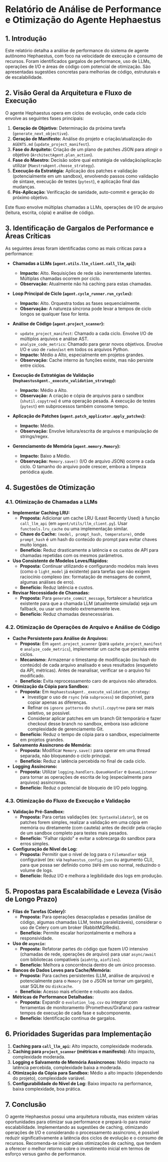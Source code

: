 # Relatório de Análise de Performance e Otimização do Agente Hephaestus

## 1. Introdução

Este relatório detalha a análise de performance do sistema de agente autônomo Hephaestus, com foco na velocidade de execução e consumo de recursos. Foram identificados gargalos de performance, uso de LLMs, operações de I/O e áreas de código com potencial de otimização. São apresentadas sugestões concretas para melhorias de código, estruturais e de escalabilidade.

## 2. Visão Geral da Arquitetura e Fluxo de Execução

O agente Hephaestus opera em ciclos de evolução, onde cada ciclo envolve as seguintes fases principais:

1.  **Geração de Objetivo:** Determinação da próxima tarefa (`generate_next_objective`).
2.  **Geração de Manifesto:** Análise do projeto e criação/atualização do `AGENTS.md` (`update_project_manifest`).
3.  **Fase do Arquiteto:** Criação de um plano de patches JSON para atingir o objetivo (`ArchitectAgent.plan_action`).
4.  **Fase do Maestro:** Decisão sobre qual estratégia de validação/aplicação utilizar (`MaestroAgent.choose_strategy`).
5.  **Execução da Estratégia:** Aplicação dos patches e validação (potencialmente em um sandbox), envolvendo passos como validação de sintaxe, execução de testes (`pytest`), e aplicação final das mudanças.
6.  **Pós-Aplicação:** Verificação de sanidade, auto-commit e geração do próximo objetivo.

Este fluxo envolve múltiplas chamadas a LLMs, operações de I/O de arquivo (leitura, escrita, cópia) e análise de código.

## 3. Identificação de Gargalos de Performance e Áreas Críticas

As seguintes áreas foram identificadas como as mais críticas para a performance:

*   **Chamadas a LLMs (`agent.utils.llm_client.call_llm_api`):**
    *   **Impacto:** Alto. Requisições de rede são inerentemente latentes. Múltiplas chamadas ocorrem por ciclo.
    *   **Observação:** Atualmente não há caching para estas chamadas.

*   **Loop Principal de Ciclo (`agent.cycle_runner.run_cycles`):**
    *   **Impacto:** Alto. Orquestra todas as fases sequencialmente.
    *   **Observação:** A natureza síncrona pode levar a tempos de ciclo longos se qualquer fase for lenta.

*   **Análise de Código (`agent.project_scanner`):**
    *   `update_project_manifest`: Chamado a cada ciclo. Envolve I/O de múltiplos arquivos e análise AST.
    *   `analyze_code_metrics`: Chamado para gerar novos objetivos. Envolve I/O e uso de `radon`/`ast` em todos os arquivos Python.
    *   **Impacto:** Médio a Alto, especialmente em projetos grandes.
    *   **Observação:** Cache interno às funções existe, mas não persiste entre ciclos.

*   **Execução de Estratégias de Validação (`HephaestusAgent._execute_validation_strategy`):**
    *   **Impacto:** Médio a Alto.
    *   **Observação:** A criação e cópia de arquivos para o sandbox (`shutil.copytree`) é uma operação pesada. A execução de testes (`pytest`) em subprocessos também consome tempo.

*   **Aplicação de Patches (`agent.patch_applicator.apply_patches`):**
    *   **Impacto:** Médio.
    *   **Observação:** Envolve leitura/escrita de arquivos e manipulação de strings/regex.

*   **Gerenciamento de Memória (`agent.memory.Memory`):**
    *   **Impacto:** Baixo a Médio.
    *   **Observação:** `Memory.save()` (I/O de arquivo JSON) ocorre a cada ciclo. O tamanho do arquivo pode crescer, embora a limpeza periódica ajude.

## 4. Sugestões de Otimização

### 4.1. Otimização de Chamadas a LLMs

*   **Implementar Caching LRU:**
    *   **Proposta:** Adicionar um cache LRU (Least Recently Used) à função `call_llm_api` (em `agent/utils/llm_client.py`). Usar `functools.lru_cache` ou uma implementação similar.
    *   **Chave do Cache:** `(model, prompt_hash, temperature)`, onde `prompt_hash` é um hash do conteúdo do prompt para evitar chaves muito longas.
    *   **Benefício:** Reduz drasticamente a latência e os custos de API para chamadas repetidas com os mesmos parâmetros.
*   **Uso Consistente de Modelos Leves/Rápidos:**
    *   **Proposta:** Continuar utilizando e configurando modelos mais leves (como o `light_model` já existente) para tarefas que não exigem raciocínio complexo (ex: formatação de mensagens de commit, algumas análises de erro).
    *   **Benefício:** Reduz latência e custos.
*   **Revisar Necessidade de Chamadas:**
    *   **Proposta:** Para `generate_commit_message`, fortalecer a heurística existente para que a chamada LLM (atualmente simulada) seja um fallback, ou usar um modelo extremamente leve.
    *   **Benefício:** Reduz chamadas desnecessárias.

### 4.2. Otimização de Operações de Arquivo e Análise de Código

*   **Cache Persistente para Análise de Arquivos:**
    *   **Proposta:** Em `agent.project_scanner` (para `update_project_manifest` e `analyze_code_metrics`), implementar um cache que persista entre ciclos.
    *   **Mecanismo:** Armazenar o timestamp de modificação (ou hash do conteúdo) de cada arquivo analisado e seus resultados (esqueleto da API, métricas). Antes de reanalisar, verificar se o arquivo foi modificado.
    *   **Benefício:** Evita reprocessamento caro de arquivos não alterados.
*   **Otimização da Cópia para Sandbox:**
    *   **Proposta:** Em `HephaestusAgent._execute_validation_strategy`:
        *   Investigar o uso de `rsync` (via `subprocess`) se disponível, para copiar apenas as diferenças.
        *   Refinar os `ignore patterns` do `shutil.copytree` para ser mais seletivo, se possível.
        *   Considerar aplicar patches em um branch Git temporário e fazer checkout desse branch no sandbox, embora isso adicione complexidade de gerenciamento Git.
    *   **Benefício:** Reduz o tempo de cópia para o sandbox, especialmente em projetos grandes.
*   **Salvamento Assíncrono de Memória:**
    *   **Proposta:** Modificar `Memory.save()` para operar em uma thread separada, não bloqueando o ciclo principal.
    *   **Benefício:** Reduz a latência percebida no final de cada ciclo.
*   **Logging Assíncrono:**
    *   **Proposta:** Utilizar `logging.handlers.QueueHandler` e `QueueListener` para tornar as operações de escrita de log (especialmente para arquivos) assíncronas.
    *   **Benefício:** Reduz o potencial de bloqueio de I/O pelo logging.

### 4.3. Otimização do Fluxo de Execução e Validação

*   **Validação Pré-Sandbox:**
    *   **Proposta:** Para certas validações (ex: `SyntaxValidator`), se os patches forem simples, realizar a validação em uma cópia em memória ou diretamente (com cautela) antes de decidir pela criação de um sandbox completo para testes mais pesados.
    *   **Benefício:** "Falhar rápido" e evitar a sobrecarga do sandbox para erros simples.
*   **Configuração de Nível de Log:**
    *   **Proposta:** Permitir que o nível de log para o `FileHandler` seja configurável (ex: via `hephaestus_config.json` ou argumento CLI), para que possa ser definido como `INFO` em uso normal, reduzindo o volume de logs.
    *   **Benefício:** Reduz I/O e melhora a legibilidade dos logs em produção.

## 5. Propostas para Escalabilidade e Leveza (Visão de Longo Prazo)

*   **Filas de Tarefas (Celery):**
    *   **Proposta:** Para operações desacopladas e pesadas (análise de código, algumas chamadas LLM, testes paralelizáveis), considerar o uso de Celery com um broker (RabbitMQ/Redis).
    *   **Benefício:** Permite escalar horizontalmente e melhora a responsividade.
*   **Uso de `asyncio`:**
    *   **Proposta:** Refatorar partes do código que fazem I/O intensivo (chamadas de rede, operações de arquivo) para usar `async/await` com bibliotecas compatíveis (`aiohttp`, `aiofiles`).
    *   **Benefício:** Melhora a concorrência dentro de um único processo.
*   **Bancos de Dados Leves para Cache/Memória:**
    *   **Proposta:** Para caches persistentes (LLM, análise de arquivos) e potencialmente para o `Memory` (se o JSON se tornar um gargalo), usar SQLite ou `diskcache`.
    *   **Benefício:** Acesso mais eficiente e robusto aos dados.
*   **Métricas de Performance Detalhadas:**
    *   **Proposta:** Expandir o `evolution_log.csv` ou integrar com ferramentas de monitoramento (Prometheus/Grafana) para rastrear tempos de execução de cada fase e subcomponente.
    *   **Benefício:** Identificação contínua de gargalos.

## 6. Prioridades Sugeridas para Implementação

1.  **Caching para `call_llm_api`:** Alto impacto, complexidade moderada.
2.  **Caching para `project_scanner` (métricas e manifesto):** Alto impacto, complexidade moderada.
3.  **Logging e Salvamento de Memória Assíncronos:** Médio impacto na latência percebida, complexidade baixa a moderada.
4.  **Otimização da Cópia para Sandbox:** Médio a alto impacto (dependendo do projeto), complexidade variável.
5.  **Configurabilidade do Nível de Log:** Baixo impacto na performance, baixa complexidade, boa prática.

## 7. Conclusão

O agente Hephaestus possui uma arquitetura robusta, mas existem várias oportunidades para otimizar sua performance e prepará-lo para maior escalabilidade. Implementando as sugestões de caching, otimizando operações de I/O e considerando o processamento assíncrono, é possível reduzir significativamente a latência dos ciclos de evolução e o consumo de recursos. Recomenda-se iniciar pelas otimizações de caching, que tendem a oferecer o melhor retorno sobre o investimento inicial em termos de esforço versus ganho de performance.
